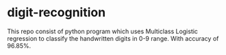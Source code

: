 # digit-recognition
This repo consist of python program which uses Multiclass Logistic regression to classify the handwritten digits in 0-9 range.
With accuracy of 96.85%.

